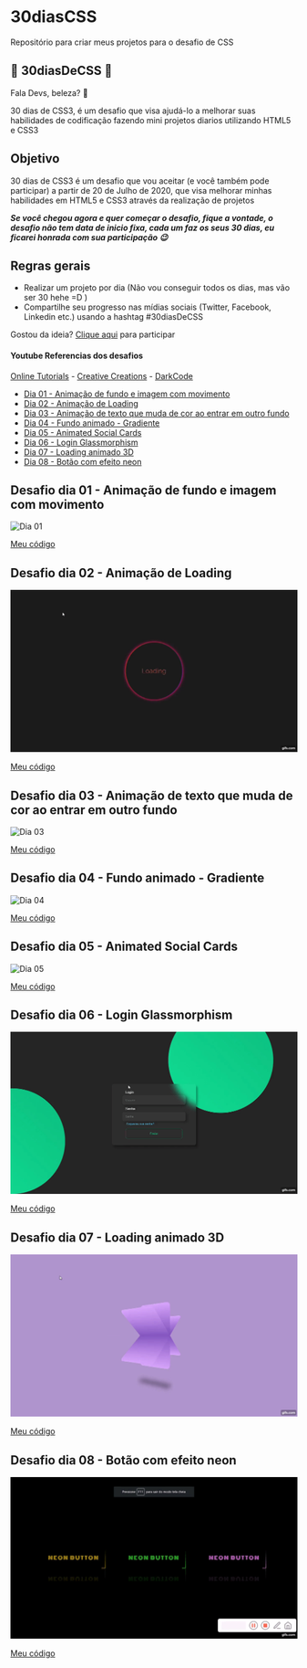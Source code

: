 # 30diasCSS
Repositório para criar meus projetos para o desafio de CSS

## 🚀 30diasDeCSS 🚀
 
 Fala Devs, beleza? 🖖

 30 dias de CSS3, é um desafio que visa ajudá-lo a melhorar suas habilidades de codificação fazendo mini projetos diarios utilizando HTML5 e CSS3 

 ## Objetivo

30 dias de CSS3 é um desafio que vou aceitar (e você também pode participar) a partir de 20 de Julho de 2020, que visa melhorar minhas habilidades em HTML5 e CSS3 através da realização de projetos 

***Se você chegou agora e quer começar o desafio, fique a vontade, o desafio não tem data de inicio fixa, cada um faz os seus 30 dias, eu ficarei honrada com sua participação 😉***

## Regras gerais

* Realizar um projeto por dia (Não vou conseguir todos os dias, mas vão ser 30 hehe =D )
* Compartilhe seu progresso nas mídias sociais (Twitter, Facebook, Linkedin etc.) usando a hashtag #30diasDeCSS

Gostou da ideia? 
[Clique aqui](https://github.com/MilenaCarecho/30diasDeCSS/issues/1) para participar 

#### Youtube Referencias dos desafios
[Online Tutorials](https://www.youtube.com/channel/UCbwXnUipZsLfUckBPsC7Jog) - 
[Creative Creations](https://www.youtube.com/channel/UCOKmVksbzoKJKmtu7rlEM1A) - 
[DarkCode](https://www.youtube.com/channel/UCD3KVjbb7aq2OiOffuungzw)


* [Dia 01 - Animação de fundo e imagem com movimento](#id01)
* [Dia 02 - Animação de Loading](#id02)
* [Dia 03 - Animação de texto que muda de cor ao entrar em outro fundo](#id03)
* [Dia 04 - Fundo animado - Gradiente](#id04)
* [Dia 05 - Animated Social Cards](#id05)
* [Dia 06 - Login Glassmorphism](#id06)
* [Dia 07 - Loading animado 3D](#id07)
* [Dia 08 - Botão com efeito neon](#id08)




##  Desafio dia 01 - Animação de fundo e imagem com movimento <a name="id01"></a>
![Dia 01](https://github.com/2dsant/30diasCSS/blob/main/img/dia01.gif?raw=true)

[Meu código](https://github.com/2dsant/30diasCSS/tree/main/Dia01)


##  Desafio dia 02 - Animação de Loading <a name="id02"></a>
![Dia 02](https://github.com/2dsant/30diasCSS/blob/main/img/dia02.gif)

[Meu código](https://github.com/2dsant/30diasCSS/tree/main/Dia02)


##  Desafio dia 03 - Animação de texto que muda de cor ao entrar em outro fundo <a name="id03"></a>
![Dia 03](https://github.com/2dsant/30diasCSS/blob/main/img/dia03.gif)

[Meu código](https://github.com/2dsant/30diasCSS/tree/main/dia03)


##  Desafio dia 04 - Fundo animado - Gradiente <a name="id04"></a>
![Dia 04](https://github.com/2dsant/30diasCSS/blob/main/dia04/img/dia04.gif)

[Meu código](https://github.com/2dsant/30diasCSS/tree/main/dia04)


##  Desafio dia 05 - Animated Social Cards <a name="id05"></a>
![Dia 05](https://github.com/2dsant/30diasCSS/blob/main/img/dia05.gif)

[Meu código](https://github.com/2dsant/30diasCSS/tree/main/dia05)


##  Desafio dia 06 - Login Glassmorphism <a name="id06"></a>
![Dia 06](https://github.com/2dsant/30diasCSS/blob/main/img/dia06.gif)

[Meu código](https://github.com/2dsant/30diasCSS/tree/main/dia06)


##  Desafio dia 07 - Loading animado 3D <a name="id07"></a>
![Dia 06](https://github.com/2dsant/30diasCSS/blob/main/img/dia07.gif)

[Meu código](https://github.com/2dsant/30diasCSS/tree/main/dia07)


##  Desafio dia 08 - Botão com efeito neon <a name="id08"></a>
![Dia 06](https://github.com/2dsant/30diasCSS/blob/main/img/dia08.gif)

[Meu código](https://github.com/2dsant/30diasCSS/tree/main/dia08)
